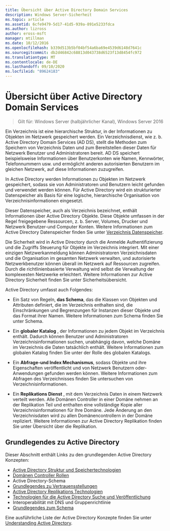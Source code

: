 ```yaml
---
title: Übersicht über Active Directory Domain Services
description: Windows Server-Sicherheit
ms.topic: article
ms.assetid: 6cfe9479-5d17-41d5-939a-891e5233fdca
ms.author: lizross
author: eross-msft
manager: mtillman
ms.date: 10/12/2016
ms.openlocfilehash: b339d513b5bf04bf54a6ba69e4539d6148d7641c
ms.sourcegitcommit: db2d46842c68813d043738d6523f13d8454fc972
ms.translationtype: MT
ms.contentlocale: de-DE
ms.lasthandoff: 09/10/2020
ms.locfileid: "89624183"
---
```

# <a name="overview-of-active-directory-domain-services"></a>Übersicht über Active Directory Domain Services

>Gilt für: Windows Server (halbjährlicher Kanal), Windows Server 2016

Ein Verzeichnis ist eine hierarchische Struktur, in der Informationen zu Objekten im Netzwerk gespeichert werden. Ein Verzeichnisdienst, wie z. b. Active Directory Domain Services (AD DS), stellt die Methoden zum Speichern von Verzeichnis Daten und zum Bereitstellen dieser Daten für Netzwerk Benutzer und Administratoren bereit. AD DS speichert beispielsweise Informationen über Benutzerkonten wie Namen, Kennwörter, Telefonnummern usw. und ermöglicht anderen autorisierten Benutzern im gleichen Netzwerk, auf diese Informationen zuzugreifen.

In Active Directory werden Informationen zu Objekten im Netzwerk gespeichert, sodass sie von Administratoren und Benutzern leicht gefunden und verwendet werden können. Für Active Directory wird ein strukturierter Datenspeicher als Basis für eine logische, hierarchische Organisation von Verzeichnisinformationen eingesetzt.

Dieser Datenspeicher, auch als Verzeichnis bezeichnet, enthält Informationen über Active Directory Objekte. Diese Objekte umfassen in der Regel freigegebene Ressourcen, z. b. Server, Volumes, Drucker und Netzwerk Benutzer-und Computer Konten. Weitere Informationen zum Active Directory Datenspeicher finden Sie unter [Verzeichnis Datenspeicher](/previous-versions/windows/it-pro/windows-server-2003/cc736627(v=ws.10)).

Die Sicherheit wird in Active Directory durch die Anmelde Authentifizierung und die Zugriffs Steuerung für Objekte im Verzeichnis integriert. Mit einer einzigen Netzwerkanmeldung können Administratoren Verzeichnisdaten und die Organisation im gesamten Netzwerk verwalten, und autorisierte Netzwerkbenutzer können überall im Netzwerk auf Ressourcen zugreifen. Durch die richtlinienbasierte Verwaltung wird selbst die Verwaltung der komplexesten Netzwerke erleichtert. Weitere Informationen zur Active Directory Sicherheit finden Sie unter Sicherheitsübersicht.

Active Directory umfasst auch Folgendes:
* Ein Satz von Regeln, **das Schema**, das die Klassen von Objekten und Attributen definiert, die im Verzeichnis enthalten sind, die Einschränkungen und Begrenzungen für Instanzen dieser Objekte und das Format ihrer Namen. Weitere Informationen zum Schema finden Sie unter Schema.


* Ein **globaler Katalog** , der Informationen zu jedem Objekt im Verzeichnis enthält. Dadurch können Benutzer und Administratoren Verzeichnisinformationen suchen, unabhängig davon, welche Domäne im Verzeichnis die Daten tatsächlich enthält. Weitere Informationen zum globalen Katalog finden Sie unter der Rolle des globalen Katalogs.


* Ein **Abfrage-und Index Mechanismus**, sodass Objekte und ihre Eigenschaften veröffentlicht und von Netzwerk Benutzern oder-Anwendungen gefunden werden können. Weitere Informationen zum Abfragen des Verzeichnisses finden Sie untersuchen von Verzeichnisinformationen.


* Ein **Replikations Dienst** , mit dem Verzeichnis Daten in einem Netzwerk verteilt werden. Alle Domänen Controller in einer Domäne nehmen an der Replikation Teil und enthalten eine vollständige Kopie aller Verzeichnisinformationen für Ihre Domäne. Jede Änderung an den Verzeichnisdaten wird zu allen Domänencontrollern in der Domäne repliziert. Weitere Informationen zur Active Directory Replikation finden Sie unter Übersicht über die Replikation.

## <a name="understanding-active-directory"></a>Grundlegendes zu Active Directory
 Dieser Abschnitt enthält Links zu den grundlegenden Active Directory Konzepten:

* [Active Directory Struktur und Speichertechnologien](/previous-versions/windows/it-pro/windows-server-2003/cc759186(v=ws.10))
* [Domänen Controller Rollen](/previous-versions/windows/it-pro/windows-server-2003/cc786438(v=ws.10))
* Active Directory-Schema
* [Grundlegendes zu Vertrauensstellungen](/previous-versions/windows/it-pro/windows-server-2008-R2-and-2008/cc771294(v=ws.10))
* [Active Directory Replikations Technologien](/previous-versions/windows/it-pro/windows-server-2003/cc786438(v=ws.10))
* [Technologien für die Active Directory Suche und Veröffentlichung](/previous-versions/windows/it-pro/windows-server-2003/cc775686(v=ws.10))
* Interoperabilität mit DNS und Gruppenrichtlinie
* [Grundlegendes zum Schema](/previous-versions/windows/it-pro/windows-server-2003/cc759402(v=ws.10))

Eine ausführliche Liste der Active Directory Konzepte finden Sie unter [Understanding Active Directory](/previous-versions/windows/it-pro/windows-server-2003/cc781408(v=ws.10)).